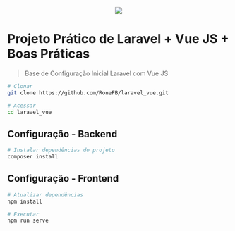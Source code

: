 <p align="center"><img src="https://laravel.com/assets/img/components/logo-laravel.svg"></p>

# Projeto Prático de Laravel + Vue JS + Boas Práticas

> Base de Configuração Inicial Laravel com Vue JS


``` bash
# Clonar
git clone https://github.com/RoneFB/laravel_vue.git

# Acessar
cd laravel_vue

```


## Configuração - Backend
``` bash
# Instalar dependências do projeto
composer install

```

## Configuração - Frontend
``` bash
# Atualizar dependências
npm install

# Executar 
npm run serve
```
